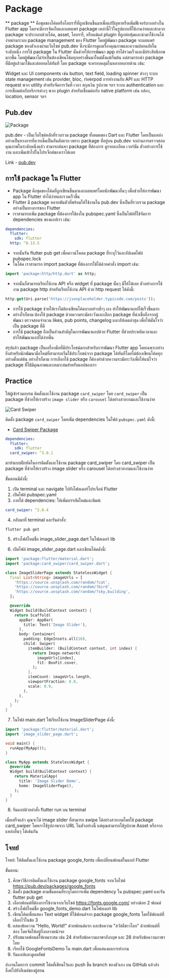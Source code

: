 # Package

** package ** คือชุดของโค้ดหรือไลบรารี่ที่ถูกเขียนขึ้นมาเพื่อแก้ปัญหาหรือเพิ่มฟีเจอร์บางอย่างใน Flutter app โดยจะมีการจัดเก็บและเผยแพร่ package เหล่านี้ไว้ในรูปแบบที่ใช้งานง่ายและสะดวก
package จะประกอบด้วยโค้ด, asset, ไลบรารี่, หรือแม้แต่ plugin ที่ถูกห่อหุ้มและนำมาใช้งานได้ง่ายผ่านระบบ package management ของ Flutter โดยผู้พัฒนา package จะเผยแพร่ package ของตัวเองผ่านเว็บไซต์ pub.dev ซึ่งจะมีการดูแลเรื่องคุณภาพและความปลอดภัยในระดับหนึ่ง
การใช้ package ใน Flutter นั้นช่วยให้การพัฒนา app ทำได้รวดเร็วและมีประสิทธิภาพมากขึ้น โดยผู้พัฒนาไม่จำเป็นต้องเขียนโค้ดทุกอย่างขึ้นมาใหม่ตั้งแต่เริ่มต้น แต่สามารถนำ package ที่มีอยู่แล้วมาใช้และต่อยอดได้ทันที โดย package จะครอบคลุมในหลากหลายด้าน เช่น:

Widget และ UI components เช่น button, text field, loading spinner ต่างๆ
ระบบ state management เช่น provider, bloc, riverpod
การทำงานกับ API และ HTTP request
พวก utility สำหรับจัดการวันที่ เวลา สกุลเงิน รูปภาพ ฯลฯ
ระบบ authentication และการเชื่อมต่อกับบริการต่างๆ
พวก plugin สำหรับเชื่อมต่อกับ native platform เช่น กล้อง, location, sensor
ฯลฯ

## Pub.dev

![Package](https://pub.dev/static/hash-g6of4ff8/img/pub-dev-logo.svg)

pub.dev - เป็นเว็บไซต์หลักที่รวบรวม package ทั้งหมดของ Dart และ Flutter โดยเป็นแหล่งอย่างเป็นทางการที่ควรเช็คเป็นอันดับแรก เพราะ package ที่อยู่บน pub.dev จะผ่านการตรวจสอบคุณภาพในระดับหนึ่งแล้ว สามารถค้นหา package ที่ต้องการ ดูรายละเอียด เวอร์ชัน ตัวอย่างการใช้งาน และเพิ่มเข้าไปในโปรเจ็กต์ของเราได้เลย

Link - [pub.dev](https://pub.dev/)

## การใช้ package ใน Flutter

- Package คือชุดของโค้ดที่ถูกเขียนขึ้นมาและเผยแพร่โดยนักพัฒนาอื่นๆ เพื่อช่วยให้การพัฒนา app ใน Flutter ทำได้ง่ายและรวดเร็วขึ้น
- Flutter มี package หลายพันตัวที่พร้อมให้ใช้งานใน pub.dev ซึ่งเป็นที่รวบรวม package อย่างเป็นทางการของ Flutter
- เราสามารถเพิ่ม package ที่ต้องการใช้ลงใน pubspec.yaml ซึ่งเป็นไฟล์ที่ใช้จัดการ dependencies ของแอปเรา เช่น:

```yaml
dependencies:
  flutter:
    sdk: flutter
  http: ^0.13.5
```

- จากนั้นรัน flutter pub get เพื่อดาวน์โหลด package ที่ระบุไว้และอัปเดตไฟล์ pubspec.lock
- ในโค้ด เราสามารถ import package ที่ต้องการใช้ได้ด้วยคำสั่ง import เช่น:

```dart
import 'package:http/http.dart' as http;
```

- จากนั้นก็สามารถเรียกใช้งาน API หรือ widget ที่ package นั้นๆ มีให้ได้เลย ตัวอย่างการใช้งาน package http สำหรับเรียกใช้งาน API ด้วย http request ได้ดังนี้:

```dart
http.get(Uri.parse('https://jsonplaceholder.typicode.com/posts'));
```

- การใช้ package ช่วยให้เราไม่ต้องเขียนโค้ดบางอย่างซ้ำๆ เอง ทำให้พัฒนาแอปได้เร็วขึ้นมาก
- อย่างไรก็ตาม ต้องใช้ package ด้วยความระมัดระวังและเลือก package ที่น่าเชื่อถือจากผู้พัฒนา ตรวจสอบจำนวน likes, pub points, changelog และอัปเดตล่าสุด เพื่อให้มั่นใจว่าเป็น package ที่ดี
- การใช้ package ถือเป็นส่วนสำคัญในการพัฒนาแอปด้วย Flutter ที่ช่วยประหยัดเวลาและทำให้พัฒนาแอปได้ง่ายขึ้น

สรุปแล้ว package เป็นเครื่องมือที่มีประโยชน์มากสำหรับการพัฒนา Flutter app โดยเฉพาะอย่างยิ่งสำหรับนักพัฒนามือใหม่ที่สามารถเริ่มใช้ประโยชน์จาก package ได้ทันทีโดยไม่ต้องเขียนโค้ดทุกอย่างตั้งแต่ต้น อย่างไรก็ตาม การเลือกใช้ package ก็ต้องทำด้วยความระมัดระวังเพื่อให้แน่ใจว่า package ที่ใช้มีคุณภาพและเหมาะสมสำหรับแอปของเรา

## Practice

ให้ผู้เข้าร่วมอบรม ติดตั้งและใช้งาน package `card_swiper` โดย `card_swiper` เป็น package ที่ช่วยให้เราสร้าง `image slider` หรือ `carousel` ได้อย่างสวยงามและใช้งานง่าย

![Card Swiper](/assets/images/practice/package.png)

ติดตั้ง package `card_swiper` โดยเพิ่ม dependencies ในไฟล์ `pubspec.yaml` ดังนี้:

- [Card Swiper Package ](https://pub.dev/packages/card_swiper)

```yaml
dependencies:
  flutter:
    sdk: flutter
  card_swiper: ^3.0.1
```

มาทำแบบฝึกหัดในการติดตั้งและใช้งาน package card_swiper โดย card_swiper เป็น package ที่ช่วยให้เราสร้าง image slider หรือ carousel ได้อย่างสวยงามและใช้งานง่าย

ขั้นตอนมีดังนี้:

1. เปิด terminal และ navigate ไปยังโฟลเดอร์โปรเจ็กต์ Flutter
2. เปิดไฟล์ pubspec.yaml
3. ภายใต้ dependencies: ให้เพิ่มบรรทัดใหม่และพิมพ์:

```yaml
card_swiper: ^2.0.4
```

4. กลับมาที่ terminal และรันคำสั่ง:

```
flutter pub get
```

5. สร้างไฟล์ใหม่ชื่อ image_slider_page.dart ในโฟลเดอร์ lib

6. เปิดไฟล์ image_slider_page.dart และเขียนโค้ดดังนี้:

```dart
import 'package:flutter/material.dart';
import 'package:card_swiper/card_swiper.dart';

class ImageSliderPage extends StatelessWidget {
  final List<String> imageUrls = [
    'https://source.unsplash.com/random/?cat',
    'https://source.unsplash.com/random/?bird',
    'https://source.unsplash.com/random/?sky,building',
  ];

  @override
  Widget build(BuildContext context) {
    return Scaffold(
      appBar: AppBar(
        title: Text('Image Slider'),
      ),
      body: Container(
        padding: EdgeInsets.all(16),
        child: Swiper(
          itemBuilder: (BuildContext context, int index) {
            return Image.network(
              imageUrls[index],
              fit: BoxFit.cover,
            );
          },
          itemCount: imageUrls.length,
          viewportFraction: 0.8,
          scale: 0.9,
        ),
      ),
    );
  }
}
```

7. ในไฟล์ main.dart ให้เรียกใช้งาน ImageSliderPage ดังนี้:

```dart
import 'package:flutter/material.dart';
import 'image_slider_page.dart';

void main() {
  runApp(MyApp());
}

class MyApp extends StatelessWidget {
  @override
  Widget build(BuildContext context) {
    return MaterialApp(
      title: 'Image Slider Demo',
      home: ImageSliderPage(),
    );
  }
}
```

8. รันแอปด้วยคำสั่ง flutter run บน terminal

เมื่อเสร็จแล้ว คุณจะได้ image slider ที่สามารถ swipe ได้อย่างสวยงามโดยใช้ package card_swiper โดยเราใช้รูปภาพจาก URL ในตัวอย่างนี้ แต่คุณสามารถใช้รูปภาพ Asset หรือจากแหล่งอื่นๆ ได้เช่นกัน

## โจทย์

โจทย์: ให้ติดตั้งและใช้งาน package google_fonts เพื่อเปลี่ยนฟอนต์ในแอป Flutter

ขั้นตอน:

1. ศึกษาวิธีการติดตั้งและใช้งาน package google_fonts จากเว็บไซต์ https://pub.dev/packages/google_fonts
2. ติดตั้ง package ตามขั้นตอนที่ระบุโดยการเพิ่ม dependency ใน pubspec.yaml และรัน flutter pub get
3. เลือกฟอนต์ที่ต้องการใช้งานจากเว็บไซต์ https://fonts.google.com/ อย่างน้อย 2 ฟอนต์
4. สร้างไฟล์ใหม่ชื่อ google_fonts_demo.dart ในโฟลเดอร์ lib
5. เขียนโค้ดเพื่อแสดง Text widget ที่ใช้ฟอนต์จาก package google_fonts โดยใช้ฟอนต์ที่เลือกไว้ในข้อ 3
6. แสดงข้อความ "Hello, World!" ด้วยฟอนต์แรก และข้อความ "สวัสดีชาวโลก" ด้วยฟอนต์ที่สอง โดยจัดให้อยู่กึ่งกลางหน้าจอ
7. ปรับขนาดฟอนต์ให้เหมาะสม เช่น 24 สำหรับข้อความภาษาอังกฤษ และ 28 สำหรับข้อความภาษาไทย
8. เรียกใช้ GoogleFontsDemo ใน main.dart เพื่อแสดงผลการทำงาน
9. รันแอปและดูผลลัพธ์

ส่งงานโดยการ commit โค้ดที่เขียนไว้และ push ขึ้น branch ของตัวเอง บน GitHub แล้วส่งลิ้งค์ไปยังอีเมล์ของผู้สอน
